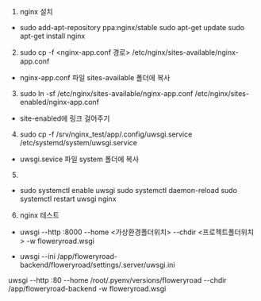 1. nginx 설치
- sudo add-apt-repository ppa:nginx/stable
  sudo apt-get update
  sudo apt-get install nginx

2. sudo cp -f <nginx-app.conf 경로> /etc/nginx/sites-available/nginx-app.conf
- nginx-app.conf 파일 sites-available 폴더에 복사

3. sudo ln -sf /etc/nginx/sites-available/nginx-app.conf /etc/nginx/sites-enabled/nginx-app.conf
- site-enabled에 링크 걸어주기

4. sudo cp -f /srv/nginx_test/app/.config/uwsgi.service /etc/systemd/system/uwsgi.service
- uwsgi.sevice 파일 system 폴더에 복사

5. 
- sudo systemctl enable uwsgi
  sudo systemctl daemon-reload
  sudo systemctl restart uwsgi nginx

6. nginx 테스트
- uwsgi --http :8000 --home <가상환경폴더위치> --chdir <프로젝트폴더위치> -w floweryroad.wsgi

- uwsgi --ini /app/floweryroad-backend/floweryroad/settings/.server/uwsgi.ini



uwsgi --http :80 --home /root/.pyenv/versions/floweryroad --chdir /app/floweryroad-backend -w floweryroad.wsgi